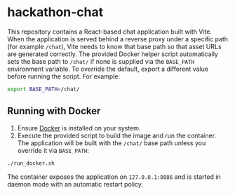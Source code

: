 # hackathon-chat

This repository contains a React-based chat application built with Vite.
When the application is served behind a reverse proxy under a specific path
(for example `/chat`), Vite needs to know that base path so that asset URLs are
generated correctly. The provided Docker helper script automatically sets the
base path to `/chat/` if none is supplied via the `BASE_PATH` environment
variable. To override the default, export a different value before running the
script. For example:

```bash
export BASE_PATH=/chat/
```

## Running with Docker

1. Ensure [Docker](https://www.docker.com/) is installed on your system.
2. Execute the provided script to build the image and run the container. The
   application will be built with the `/chat/` base path unless you override it
   via `BASE_PATH`:

```bash
./run_docker.sh
```

The container exposes the application on `127.0.0.1:8086` and is started in daemon mode with an automatic restart policy.
